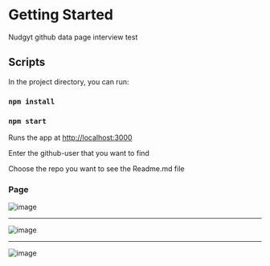 # Getting Started

Nudgyt github data page interview test

## Scripts

In the project directory, you can run:

### `npm install`

### `npm start`

Runs the app at [http://localhost:3000](http://localhost:3000)

Enter the github-user that you want to find

Choose the repo you want to see the Readme.md file

### Page

![image](https://user-images.githubusercontent.com/37145185/111043035-e222c600-8472-11eb-9170-34f3568121b7.png)

---

![image](https://user-images.githubusercontent.com/37145185/111043076-3332ba00-8473-11eb-8a4c-db28b8dcf742.png)

---

![image](https://user-images.githubusercontent.com/37145185/111043154-9d4b5f00-8473-11eb-85b9-09baa5a45b89.png)
